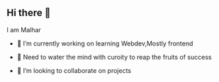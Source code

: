 ## Hi there 👋

I am Malhar 

- 🔭 I’m currently working on learning Webdev,Mostly frontend

- 🌱 Need to water the mind with curoity to reap the fruits of success 
 
- 👯 I’m looking to collaborate on projects


